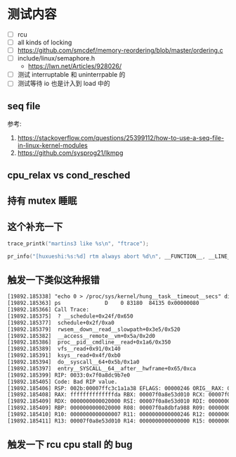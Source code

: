 # 测试内容

- [ ] rcu
- [ ] all kinds of locking
- [ ] https://github.com/smcdef/memory-reordering/blob/master/ordering.c
- [ ] include/linux/semaphore.h
  - https://lwn.net/Articles/928026/
- [ ] 测试 interruptable 和 uninterrpable 的
- [ ] 测试等待 io 也是计入到 load 中的

## seq file
参考:
1. https://stackoverflow.com/questions/25399112/how-to-use-a-seq-file-in-linux-kernel-modules
2. https://github.com/sysprog21/lkmpg

## cpu_relax vs cond_resched


## 持有 mutex 睡眠


## 这个补充一下
```c
trace_printk("martins3 like %s\n", "ftrace");
```

```c
pr_info("[huxueshi:%s:%d] rtm always abort %d\n", __FUNCTION__, __LINE__, cpu_khz);
```

## 触发一下类似这种报错
```txt
[19892.185338] "echo 0 > /proc/sys/kernel/hung__task__timeout__secs" disables this message.
[19892.185363] ps              D    0 83180  84135 0x00000080
[19892.185366] Call Trace:
[19892.185375]  ? __schedule+0x24f/0x650
[19892.185377]  schedule+0x2f/0xa0
[19892.185379]  rwsem__down__read__slowpath+0x3e5/0x520
[19892.185382]  __access__remote__vm+0x5a/0x2d0
[19892.185386]  proc__pid__cmdline__read+0x1a6/0x350
[19892.185389]  vfs__read+0x91/0x140
[19892.185391]  ksys__read+0x4f/0xb0
[19892.185394]  do__syscall__64+0x5b/0x1a0
[19892.185397]  entry__SYSCALL__64__after__hwframe+0x65/0xca
[19892.185399] RIP: 0033:0x7f0a8dc9b7e0
[19892.185405] Code: Bad RIP value.
[19892.185406] RSP: 002b:00007ffc3c1a1a38 EFLAGS: 00000246 ORIG__RAX: 0000000000000000
[19892.185408] RAX: ffffffffffffffda RBX: 00007f0a8e53d010 RCX: 00007f0a8dc9b7e0
[19892.185409] RDX: 0000000000020000 RSI: 00007f0a8e53d010 RDI: 0000000000000006
[19892.185409] RBP: 0000000000020000 R08: 00007f0a8dbfa988 R09: 0000000000000013
[19892.185410] R10: 0000000000000007 R11: 0000000000000246 R12: 0000000000000000
[19892.185411] R13: 00007f0a8e53d010 R14: 0000000000000000 R15: 0000000000000006
```

## 触发一下 rcu cpu stall 的 bug
